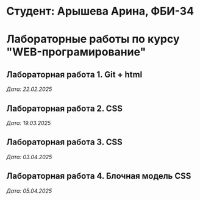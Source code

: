 # Студент: Арышева Арина, ФБИ-34

# Лабораторные работы по курсу "WEB-програмирование"

## Лабораторная работа 1. Git + html

*Дата: 22.02.2025*

## Лабораторная работа 2. CSS

*Дата: 19.03.2025*

## Лабораторная работа 3. CSS

*Дата: 03.04.2025*

## Лабораторная работа 4. Блочная модель CSS

*Дата: 05.04.2025*